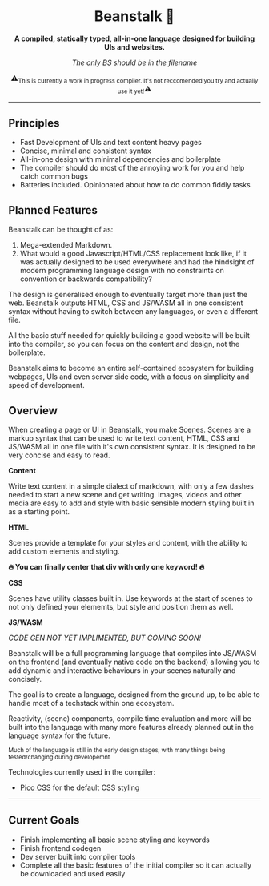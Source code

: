 <div align="center">

  <h1>Beanstalk 🌱</h1>

  <p>
    <strong>A compiled, statically typed, all-in-one language designed for building UIs and websites.</strong>
  </p>

  *The only BS should be in the filename*

  ⚠️<sub>This is currently a work in progress compiler. It's not reccomended you try and actually use it yet!</sub>⚠️

</div>

---

## Principles
  - Fast Development of UIs and text content heavy pages
  - Concise, minimal and consistent syntax
  - All-in-one design with minimal dependencies and boilerplate
  - The compiler should do most of the annoying work for you and help catch common bugs
  - Batteries included. Opinionated about how to do common fiddly tasks

## Planned Features
Beanstalk can be thought of as:
1. Mega-extended Markdown. 
2. What would a good Javascript/HTML/CSS replacement look like, if it was actually designed to be used everywhere and had the hindsight of modern programming language design with no constraints on convention or backwards compatibility?

The design is generalised enough to eventually target more than just the web. Beanstalk outputs HTML, CSS and JS/WASM all in one consistent syntax without having to switch between any languages, or even a different file.

All the basic stuff needed for quickly building a good website will be built into the compiler, so you can focus on the content and design, not the boilerplate. 

Beanstalk aims to become an entire self-contained ecosystem for building webpages, UIs and even server side code, with a focus on simplicity and speed of development.

## Overview
When creating a page or UI in Beanstalk, you make Scenes. Scenes are a markup syntax that can be used to write text content, HTML, CSS and JS/WASM all in one file with it's own consistent syntax. It is designed to be very concise and easy to read.

**Content**

Write text content in a simple dialect of markdown, with only a few dashes needed to start a new scene and get writing. Images, videos and other media are easy to add and style with basic sensible modern styling built in as a starting point.

**HTML**

Scenes provide a template for your styles and content, with the ability to add custom elements and styling.

**🔥 You can finally center that div with only one keyword! 🔥**

**CSS**

Scenes have utility classes built in. Use keywords at the start of scenes to not only defined your elememts, but style and position them as well.

**JS/WASM**

*CODE GEN NOT YET IMPLIMENTED, BUT COMING SOON!*

Beanstalk will be a full programming language that compiles into JS/WASM on the frontend (and eventually native code on the backend) allowing you to add dynamic and interactive behaviours in your scenes naturally and concisely. 

The goal is to create a language, designed from the ground up, to be able to handle most of a techstack within one ecosystem.

Reactivity, (scene) components, compile time evaluation and more will be built into the language with many more features already planned out in the language syntax for the future.

<sub>Much of the language is still in the early design stages, with many things being tested/changing during developemnt</sub>

Technologies currently used in the compiler:
- [Pico CSS](https://picocss.com/) for the default CSS styling

---

## Current Goals
  - Finish implementing all basic scene styling and keywords
  - Finish frontend codegen
  - Dev server built into compiler tools
  - Complete all the basic features of the initial compiler so it can actually be downloaded and used easily 
